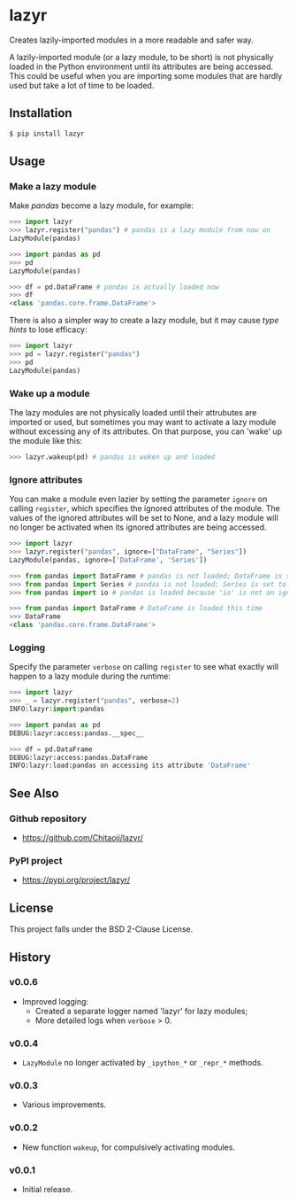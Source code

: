 # lazyr
Creates lazily-imported modules in a more readable and safer way.

A lazily-imported module (or a lazy module, to be short) is not physically loaded in the Python environment until its attributes are being accessed. This could be useful when you are importing some modules that are hardly used but take a lot of time to be loaded.

## Installation

```sh
$ pip install lazyr
```

## Usage
### Make a lazy module
Make *pandas* become a lazy module, for example:

```py
>>> import lazyr
>>> lazyr.register("pandas") # pandas is a lazy module from now on
LazyModule(pandas)

>>> import pandas as pd
>>> pd
LazyModule(pandas)

>>> df = pd.DataFrame # pandas is actually loaded now
>>> df
<class 'pandas.core.frame.DataFrame'>
```

There is also a simpler way to create a lazy module, but it may cause *type hints* to lose efficacy:

```py
>>> import lazyr
>>> pd = lazyr.register("pandas")
>>> pd
LazyModule(pandas)
```

### Wake up a module

The lazy modules are not physically loaded until their attrubutes are imported or used, but sometimes you may want to activate a lazy module without excessing any of its attributes. On that purpose, you can 'wake' up the module like this:

```py
>>> lazyr.wakeup(pd) # pandas is woken up and loaded
```

### Ignore attributes

You can make a module even lazier by setting the parameter `ignore` on calling `register`, which specifies the ignored attributes of the module. The values of the ignored attributes will be set to None, and a lazy module will no longer be activated when its ignored attributes are being accessed.

```py
>>> import lazyr
>>> lazyr.register("pandas", ignore=["DataFrame", "Series"])
LazyModule(pandas, ignore=['DataFrame', 'Series'])

>>> from pandas import DataFrame # pandas is not loaded; DataFrame is set to None
>>> from pandas import Series # pandas is not loaded; Series is set to None
>>> from pandas import io # pandas is loaded because 'io' is not an ignored attribute

>>> from pandas import DataFrame # DataFrame is loaded this time 
>>> DataFrame
<class 'pandas.core.frame.DataFrame'>
```

### Logging

Specify the parameter `verbose` on calling `register` to see what exactly will happen to a lazy module during the runtime:

```py
>>> import lazyr
>>> _ = lazyr.register("pandas", verbose=2)
INFO:lazyr:import:pandas

>>> import pandas as pd
DEBUG:lazyr:access:pandas.__spec__

>>> df = pd.DataFrame
DEBUG:lazyr:access:pandas.DataFrame
INFO:lazyr:load:pandas on accessing its attribute 'DataFrame'
```

## See Also
### Github repository
* https://github.com/Chitaoji/lazyr/

### PyPI project
* https://pypi.org/project/lazyr/

## License
This project falls under the BSD 2-Clause License.

## History

### v0.0.6
* Improved logging:
    * Created a separate logger named 'lazyr' for lazy modules;
    * More detailed logs when `verbose` > 0.

### v0.0.4
* `LazyModule` no longer activated by `_ipython_*` or `_repr_*` methods.

### v0.0.3
* Various improvements.

### v0.0.2
* New function `wakeup`, for compulsively activating modules.

### v0.0.1
* Initial release.